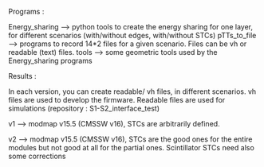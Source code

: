 Programs :

Energy_sharing --> python tools to create the energy sharing for one layer, for different scenarios (with/without edges, with/without STCs)
pTTs_to_file   --> programs to record 14*2 files for a given scenario. Files can be vh or readable (text) files. 
tools          --> some geometric tools used by the Energy_sharing programs

Results :


In each version, you can create readable/ vh files, in different scenarios.
vh files are used to develop the firmware. Readable files are used for simulations (repository : S1-S2_interface_test)

v1 --> modmap v15.5 (CMSSW v16), STCs are arbitrarily defined. 

v2 --> modmap v15.5 (CMSSW v16), STCs are the good ones for the  entire modules but not good at all for the partial ones. Scintillator STCs need also some corrections
